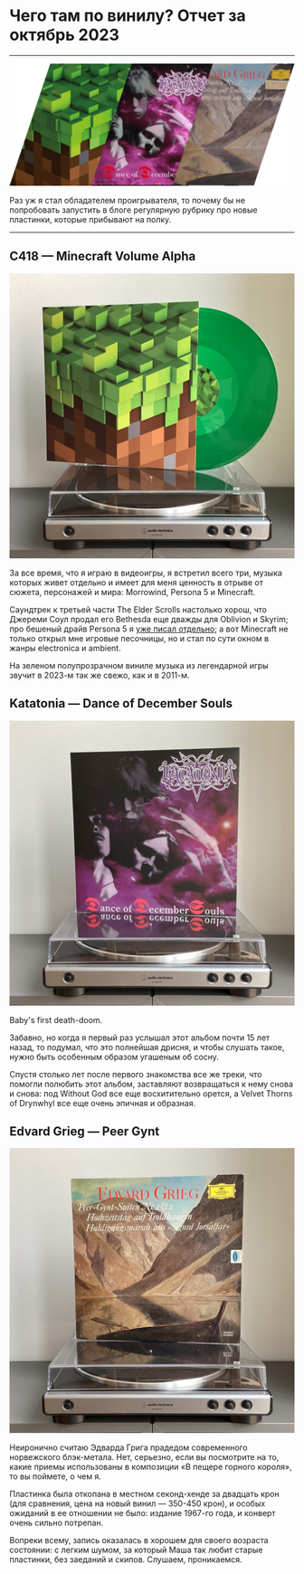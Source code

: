 # Чего там по винилу? Отчет за октябрь 2023

***

![](./img/cover.png)

Раз уж я стал обладателем проигрывателя, то почему бы не попробовать запустить в блоге регулярную рубрику про новые пластинки, которые прибывают на полку.

***

## C418 — Minecraft Volume Alpha

![](./img/01.jpg)

За все время, что я играю в видеоигры, я встретил всего три, музыка которых живет отдельно и имеет для меня ценность в отрыве от сюжета, персонажей и мира: Morrowind, Persona 5 и Minecraft. 

Саундтрек к третьей части The Elder Scrolls настолько хорош, что Джереми Соул продал его Bethesda еще дважды для Oblivion и Skyrim; про бешеный драйв Persona 5 я [уже писал отдельно](https://t.me/misha_talks/19); а вот Minecraft не только открыл мне игровые песочницы, но и стал по сути окном в жанры electronica и ambient. 

На зеленом полупрозрачном виниле музыка из легендарной игры звучит в 2023-м так же свежо, как и в 2011-м.

## Katatonia — Dance of December Souls

![](./img/02.jpg)

Baby's first death-doom. 

Забавно, но когда я первый раз услышал этот альбом почти 15 лет назад, то подумал, что это полнейшая дрисня, и чтобы слушать такое, нужно быть особенным образом угашеным об сосну.

Спустя столько лет после первого знакомства все же треки, что помогли полюбить этот альбом, заставляют возвращаться к нему снова и снова: под Without God все еще восхитительно орется, а Velvet Thorns of Drynwhyl все еще очень эпичная и образная.

## Edvard Grieg — Peer Gynt

![](./img/03.jpg)

Неиронично считаю Эдварда Грига прадедом современного норвежского блэк-метала. 
Нет, серьезно, если вы посмотрите на то, какие приемы использованы в композиции &laquo;В пещере горного короля&raquo;, то вы поймете, о чем я.

Пластинка была откопана в местном секонд-хенде за двадцать крон (для сравнения, цена на новый винил — 350-450 крон), и особых ожиданий в ее отношении не было: издание 1967-го года, и конверт очень сильно потрепан.

Вопреки всему, запись оказалась в хорошем для своего возраста состоянии: с легким шумом, за который Маша так любит старые пластинки, без заеданий и скипов.
Слушаем, проникаемся.
